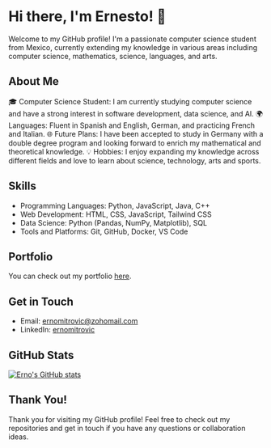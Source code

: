 # Hi there, I'm Ernesto! 👋

Welcome to my GitHub profile! I'm a passionate computer science student from Mexico, currently extending my knowledge in various areas including computer science, mathematics, science, languages, and arts.

## About Me

🎓 Computer Science Student: I am currently studying computer science and have a strong interest in software development, data science, and AI.
🌍 Languages: Fluent in Spanish and English, German, and practicing French and Italian.
🌐 Future Plans: I have been accepted to study in Germany with a double degree program and looking forward to enrich my mathematical and theoretical knowledge.
💡 Hobbies: I enjoy expanding my knowledge across different fields and love to learn about science, technology, arts and sports.

## Skills
- Programming Languages: Python, JavaScript, Java, C++
- Web Development: HTML, CSS, JavaScript, Tailwind CSS
- Data Science: Python (Pandas, NumPy, Matplotlib), SQL
- Tools and Platforms: Git, GitHub, Docker, VS Code

## Portfolio
You can check out my portfolio [here](https://portfolio-erno.vercel.app/).

## Get in Touch
- Email: ernomitrovic@zohomail.com
- LinkedIn: [ernomitrovic](https://www.linkedin.com/in/ernomitrovic/)

## GitHub Stats
[![Erno's GitHub stats](https://github-readme-stats.vercel.app/api?username=ernomitrovic)](https://github.com/ernomitrovic/github-readme-stats)

## Thank You!
Thank you for visiting my GitHub profile! Feel free to check out my repositories and get in touch if you have any questions or collaboration ideas.
